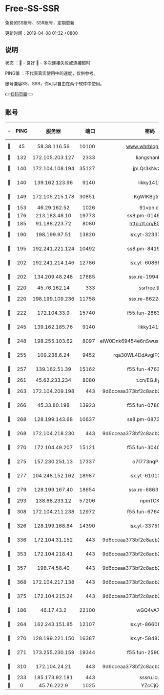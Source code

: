 # Free-SS-SSR

免费的SS账号、SSR账号，定期更新

更新时间：2019-04-08 01:32 +0800

## 说明

状态     ：🙂 - 良好 🙁 - 多次连接失败或连接超时

PING值   ：不代表真实使用中的速度，仅供参考。

账号兼容SS、SSR，你可以自由在两个软件中使用。

👉[扫码页面](https://liesauer.github.io/Free-SS-SSR/)👈

## 账号

|-|PING|服务器|端口|密码|加密方式|区域|
|:----:|:----:|:-----:|-----:|:----:|:----:|:----:|
|🙂|45|58.38.116.56|10100|www.whrblog.online|aes-256-cfb|CN|
|🙂|132|172.105.203.127|2333|liangshanbo|chacha20|JP|
|🙂|140|172.104.108.194|35127|jpLQr3kNvzJG|aes-256-cfb|JP|
|🙂|140|139.162.123.96|9140|likky1415|aes-256-cfb|JP|
|🙂|149|172.105.215.178|30851|KgWIKBgtrjzT|aes-256-cfb|JP|
|🙂|153|46.29.162.52|1026|91vpn.cf|rc4-md5|RU|
|🙂|176|213.183.48.10|19773|ss8.pm-01498489|rc4-md5|RU|
|🙂|185|91.188.223.72|8080|http://t.cn/EGJIyrl|rc4-md5|RU|
|🙂|190|198.199.97.51|13820|isx.yt-32337779|aes-256-cfb|US|
|🙂|195|192.241.221.124|10492|ss8.pm-84199449|aes-256-cfb|US|
|🙂|202|192.241.214.146|12786|isx.yt-60868066|aes-256-cfb|US|
|🙂|202|134.209.48.248|17685|ssx.re-19943487|aes-256-cfb|US|
|🙂|220|45.76.162.14|333|ssrfree.tk|rc4|SG|
|🙂|220|198.199.109.236|11758|ssx.re-86228832|aes-256-cfb|US|
|🙂|222|172.104.33.9|15740|f55.fun-28636194|aes-256-cfb|SG|
|🙂|245|139.162.185.76|9140|likky1415|aes-256-cfb|DE|
|🙂|248|198.255.103.62|8097|eIW0Dnk69454e6nSwuspv9DmS201tQ0D|aes-256-cfb|US|
|🙂|255|109.238.6.24|9452|rqa30WL4DdAvgIFG6Fs3znzTa|aes-256-cfb|FR|
|🙂|257|139.162.51.39|15162|f55.fun-47639032|aes-256-cfb|SG|
|🙂|261|45.62.233.234|8080|t.cn/EGJIyrl|rc4-md5|CA|
|🙂|263|172.104.209.198|443|9d6cceaa373bf2c8acb22e60b6a58be6|aes-256-cfb|US|
|🙂|266|45.33.80.198|13923|f55.fun-07807805|aes-256-cfb|US|
|🙂|268|128.199.143.68|10637|ss8.pm-08735553|aes-256-cfb|SG|
|🙂|268|172.104.218.230|443|9d6cceaa373bf2c8acb22e60b6a58be6|aes-256-cfb|US|
|🙂|270|172.104.49.207|15121|f55.fun-30401245|aes-256-cfb|SG|
|🙂|275|157.230.251.13|17337|o7I773nqP8ug|aes-256-cfb|SG|
|🙂|277|104.248.152.162|18987|isx.yt-61013935|aes-256-cfb|SG|
|🙂|279|128.199.167.40|18654|ssx.re-68632684|aes-256-cfb|SG|
|🙂|293|138.68.233.12|57206|npmTCK|rc4-md5|US|
|🙂|308|172.104.211.238|12972|f55.fun-67642887|aes-256-cfb|US|
|🙂|326|128.199.168.84|14390|isx.yt-33750063|aes-256-cfb|SG|
|🙂|336|172.104.31.152|443|9d6cceaa373bf2c8acb22e60b6a58be6|aes-256-cfb|US|
|🙂|353|172.104.218.41|443|9d6cceaa373bf2c8acb22e60b6a58be6|aes-256-cfb|US|
|🙂|357|198.74.58.40|443|9d6cceaa373bf2c8acb22e60b6a58be6|aes-256-cfb|US|
|🙂|368|172.104.217.138|443|9d6cceaa373bf2c8acb22e60b6a58be6|aes-256-cfb|US|
|🙂|375|172.104.215.24|443|9d6cceaa373bf2c8acb22e60b6a58be6|aes-256-cfb|US|
|🙂|186|46.17.43.2|22100|wGQ4vA7D|aes-256-gcm|RU|
|🙂|264|162.243.151.85|12107|isx.yt-86608060|aes-256-cfb|US|
|🙂|270|128.199.221.150|16387|isx.yt-58482391|aes-256-cfb|SG|
|🙂|271|173.255.230.159|19344|f55.fun-25906913|aes-256-cfb|US|
|🙂|310|172.104.24.21|443|9d6cceaa373bf2c8acb22e60b6a58be6|aes-256-cfb|US|
|🙁|233|185.173.92.181|443|sssru.icu|rc4-md5|RU|
|🙁|0|45.76.222.9|1025|YZcCjQ|rc4-md5|JP|
